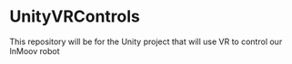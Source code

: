 # UnityVRControls
This repository will be for the Unity project that will use VR to control our InMoov robot
